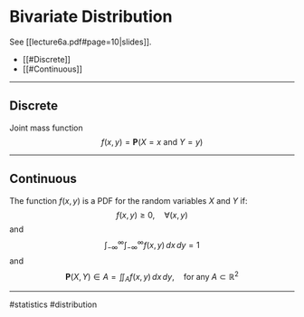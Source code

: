 # Bivariate Distribution
See [[lecture6a.pdf#page=10|slides]].

- [[#Discrete]]
- [[#Continuous]]

---
## Discrete
Joint mass function
$$
f(x, y) = \mathbf{P}(X = x\ \mathrm{and}\ Y = y)
$$

---

## Continuous
The function $f(x, y)$ is a PDF for the random variables $X$ and $Y$ if:
$$
f(x, y) \geq 0,\quad \forall(x, y)
$$
and
$$
\int_{-\infty}^{\infty}
\int_{-\infty}^{\infty}
f(x,y)\, dx\,dy = 1
$$
and
$$
\mathbf{P}(X,Y) \in A = \iint_{A}f(x,y)\,dx\,dy,
\quad \mathrm{for\; any}\; A \subset \mathbb{R}^2
$$


---
#statistics #distribution